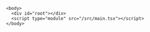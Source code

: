
  <!DOCTYPE html>
  <html lang="en">
    <head>
      <meta charset="UTF-8" />
      <meta name="viewport" content="width=device-width, initial-scale=1.0" />
      <title>User Dashboard</title>
    </head>

    <body>
      <div id="root"></div>
      <script type="module" src="/src/main.tsx"></script>
    </body>
  </html>
